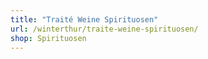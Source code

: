 ```yaml
---
title: "Traité Weine Spirituosen"
url: /winterthur/traite-weine-spirituosen/
shop: Spirituosen
---
```

